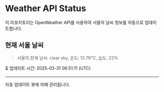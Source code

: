 
# Weather API Status

이 리포지토리는 OpenWeather API를 사용하여 서울의 날씨 정보를 자동으로 업데이트합니다.

## 현재 서울 날씨
> 서울의 현재 날씨: clear sky, 온도: 12.76°C, 습도: 22%

⏳ 업데이트 시간: 2025-03-31 06:51:11 (UTC)

---
자동 업데이트 봇에 의해 관리됩니다.
